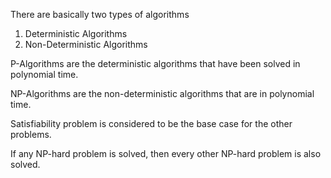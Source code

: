  There are basically two types of algorithms
 1. Deterministic Algorithms
 2. Non-Deterministic Algorithms

P-Algorithms are the deterministic algorithms that have been solved in polynomial time.

NP-Algorithms are the non-deterministic algorithms that are in polynomial time.

Satisfiability problem is considered to be the base case for the other problems.

If any NP-hard problem is solved, then every other NP-hard problem is also solved.


